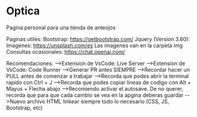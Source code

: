 # Optica
Pagina personal para una tienda de anteojos

Paginas utiles:
Bootstrap: https://getbootstrap.com/
Jquery (Version 3.60): <script src="https://code.jquery.com/jquery-3.6.0.min.js"></script>
Imagenes: https://unsplash.com/es  Las imagenes van en la carpeta img
Consultas ocasionales: https://chat.openai.com/

Recomendaciones:
-->Extension de VsCode: Live Server
-->Extension de VsCode: Code Runner
-->Generar PR antes SIEMPRE
-->Recordar hacer un PULL antes de comenzar a trabajar
-->Recorda que podes abrir la terminal rapido con Ctrl + J
-->Recorda que podes copiar lineas de codigo con Alt + Mayus + Flecha abajo
-->Recomiendo activar el autosave. De no querer, recorda que para que cada cambio se vea en la apgina deberas guardar
-->Nuevo archivo HTML linkear siempre todo lo necesario (CSS, JS, Bootstrap, etc)